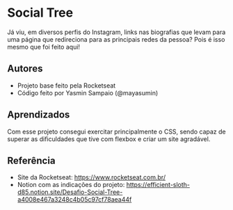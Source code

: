 
# Social Tree

Já viu, em diversos perfis do Instagram, links nas biografias que levam para uma página que redireciona para as principais redes da pessoa? Pois é isso mesmo que foi feito aqui! 


## Autores

- Projeto base feito pela Rocketseat
- Código feito por Yasmin Sampaio (@mayasumin)


## Aprendizados

Com esse projeto consegui exercitar principalmente o CSS, sendo capaz de superar as dificuldades que tive com flexbox e criar um site agradável.


## Referência

 - Site da Rocketseat: https://www.rocketseat.com.br/
 - Notion com as indicações do projeto: https://efficient-sloth-d85.notion.site/Desafio-Social-Tree-a4008e467a3248c4b05c97cf78aea44f


